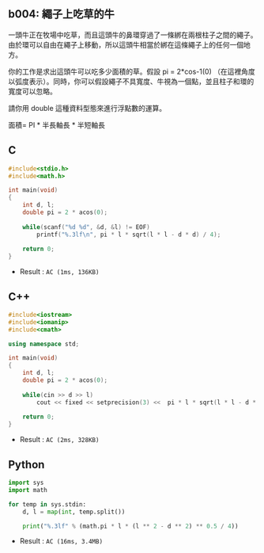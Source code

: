 ## b004: 繩子上吃草的牛
一頭牛正在牧場中吃草，而且這頭牛的鼻環穿過了一條綁在兩根柱子之間的繩子。由於環可以自由在繩子上移動，所以這頭牛相當於綁在這條繩子上的任何一個地方。

你的工作是求出這頭牛可以吃多少面積的草。假設 pi = 2*cos-1(0) （在這裡角度以弧度表示）。同時，你可以假設繩子不具寬度、牛視為一個點，並且柱子和環的寬度可以忽略。

請你用 double 這種資料型態來進行浮點數的運算。

面積= PI * 半長軸長 * 半短軸長

## C
```C
#include<stdio.h>
#include<math.h>

int main(void)
{
	int d, l;
	double pi = 2 * acos(0);
	
	while(scanf("%d %d", &d, &l) != EOF)
		printf("%.3lf\n", pi * l * sqrt(l * l - d * d) / 4);
		
	return 0;
}
```
 * Result : `AC (1ms, 136KB)`

## C++
```c++
#include<iostream>
#include<iomanip>
#include<cmath>

using namespace std;

int main(void)
{
	int d, l;
	double pi = 2 * acos(0);
	
	while(cin >> d >> l)
		cout << fixed << setprecision(3) <<  pi * l * sqrt(l * l - d * d) / 4 << endl;
		
	return 0;
}
```
 * Result : `AC (2ms, 328KB)`

## Python
```python
import sys
import math

for temp in sys.stdin:
    d, l = map(int, temp.split())

    print("%.3lf" % (math.pi * l * (l ** 2 - d ** 2) ** 0.5 / 4))
```
 * Result : `AC (16ms, 3.4MB)`
